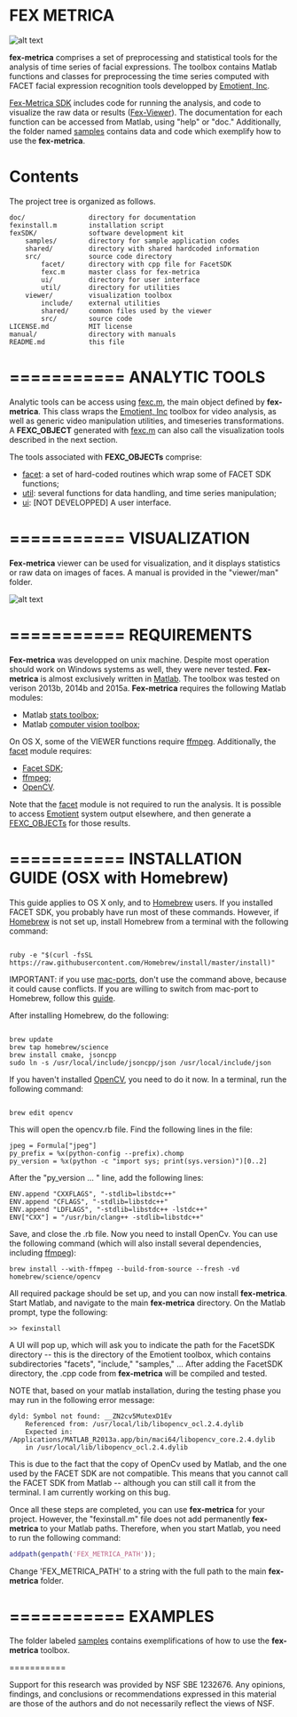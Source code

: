 
FEX METRICA 
===========


![alt text](https://github.com/filipporss/fex-metrica/blob/master/manual/images/fexicon.jpg "Icon")

**fex-metrica** comprises a set of preprocessing and statistical tools for the analysis of time series of facial expressions. The toolbox contains  Matlab functions and classes for preprocessing the time series computed with FACET facial expression recognition tools developped by [Emotient, Inc](http://www.emotient.com).

[Fex-Metrica SDK](fexSDK/src) includes code for running the analysis, and code to visualize the raw data or results ([Fex-Viewer](fexSDK/viewer)). The documentation for each function can be accessed from Matlab, using "help" or "doc." Additionally, the folder named [samples](fexSDK/src/samples) contains data and code which exemplify how to use the **fex-metrica**.


Contents
========

The project tree is organized as follows.

    doc/                directory for documentation
    fexinstall.m        installation script
    fexSDK/             software development kit
        samples/        directory for sample application codes
        shared/         directory with shared hardcoded information
        src/            source code directory
            facet/      directory with cpp file for FacetSDK
            fexc.m      master class for fex-metrica
            ui/         directory for user interface
            util/       directory for utilities
        viewer/         visualization toolbox
            include/    external utilities
            shared/     common files used by the viewer
            src/        source code
    LICENSE.md          MIT license
    manual/             directory with manuals
    README.md           this file


===========
ANALYTIC TOOLS
===========

Analytic tools can be access using [fexc.m](fexSDK/src/fexc.m), the main object defined by **fex-metrica**. This class wraps the [Emotient, Inc](http://www.emotient.com) toolbox for video analysis, as well as generic video manipulation utilities, and timeseries transformations. A **FEXC_OBJECT** generated with [fexc.m](fexSDK/src/fexc.m) can also call the visualization tools described in the next section.

The tools associated with **FEXC_OBJECTs** comprise:

* [facet](fexSDK/src/facet/): a set of hard-coded routines which wrap some of FACET SDK functions;
* [util](fexSDK/src/util/): several functions for data handling, and time series manipulation;
* [ui](fexSDK/src/ui/): [NOT DEVELOPPED] A user interface.


===========
VISUALIZATION
===========

**Fex-metrica** viewer can be used for visualization, and it displays statistics or raw data on images of faces. A manual is provided in the "viewer/man" folder.


![alt text](https://github.com/filipporss/fex-metrica/blob/master/manual/images/FexView-pic.jpg "Fex-Viewer")


===========
REQUIREMENTS
===========

**Fex-metrica** was developped on unix machine. Despite most operation should work on Windows systems as well, they were never tested. **Fex-metrica** is almost exclusively written in [Matlab](http://www.mathworks.com). The toolbox was tested on verison 2013b, 2014b and 2015a. **Fex-metrica** requires the following Matlab modules:

* Matlab [stats toolbox](http://www.mathworks.com/products/statistics/);
* Matlab [computer vision toolbox](http://www.mathworks.com/products/computer-vision/);

On OS X, some of the VIEWER functions require [ffmpeg](https://www.ffmpeg.org). Additionally, the [facet](fexSDK/src/facet/) module requires:

* [Facet SDK](http://www.emotient.com);
* [ffmpeg](https://www.ffmpeg.org);
* [OpenCV](http://opencv.org).

Note that the [facet](fexSDK/src/facet/) module is not required to run the analysis. It is possible to access [Emotient](http://www.emotient.com) system output elsewhere, and then generate a [FEXC_OBJECTs](fexSDK/src/fexc.m) for those results.


===========
INSTALLATION GUIDE (OSX with Homebrew)
===========

This guide applies to OS X only, and to [Homebrew](http://brew.sh) users. If you installed FACET SDK, you probably have run most of these commands. However, if [Homebrew](http://brew.sh) is not set up, install Homebrew from a terminal with the following command:


```

ruby -e "$(curl -fsSL https://raw.githubusercontent.com/Homebrew/install/master/install)"

```

IMPORTANT: if you use [mac-ports](https://www.macports.org), don't use the command above, because it could cause conflicts. If you are willing to switch from mac-port to Homebrew, follow this [guide](http://guide.macports.org/chunked/installing.macports.uninstalling.html).


After installing Homebrew, do the following:


```

brew update
brew tap homebrew/science
brew install cmake, jsoncpp
sudo ln -s /usr/local/include/jsoncpp/json /usr/local/include/json

```

If you haven't installed [OpenCV](http://opencv.org), you need to do it now. In a terminal, run the following command:


```

brew edit opencv

```

This will open the opencv.rb file. Find the following lines in the file:

```
jpeg = Formula["jpeg"]
py_prefix = %x(python-config --prefix).chomp
py_version = %x(python -c "import sys; print(sys.version)")[0..2]
```

After the "py_version ... " line, add the following lines:

```
ENV.append "CXXFLAGS", "-stdlib=libstdc++"
ENV.append "CFLAGS", "-stdlib=libstdc++"
ENV.append "LDFLAGS", "-stdlib=libstdc++ -lstdc++"
ENV["CXX"] = "/usr/bin/clang++ -stdlib=libstdc++"
```

Save, and close the .rb file. Now you need to install OpenCv. You can use the following command (which will also install several dependencies, including [ffmpeg](https://www.ffmpeg.org)):

```
brew install --with-ffmpeg --build-from-source --fresh -vd homebrew/science/opencv
```

All required package should be set up, and you can now install **fex-metrica**. Start Matlab, and navigate to the main **fex-metrica** directory. On the Matlab prompt, type the following:

```
>> fexinstall
```

A UI will pop up, which will ask you to indicate the path for the FacetSDK directory -- this is the directory of the Emotient toolbox, which contains subdirectories "facets", "include," "samples," ... After adding the FacetSDK directory, the .cpp code from **fex-metrica** will be compiled and tested.


NOTE that, based on your matlab installation, during the testing phase you may run in the following error message:


```
dyld: Symbol not found: __ZN2cv5MutexD1Ev
    Referenced from: /usr/local/lib/libopencv_ocl.2.4.dylib
    Expected in: /Applications/MATLAB_R2013a.app/bin/maci64/libopencv_core.2.4.dylib
    in /usr/local/lib/libopencv_ocl.2.4.dylib
```


This is due to the fact that the copy of OpenCv used by Matlab, and the one used by the FACET SDK are not compatible. This means that you cannot call the FACET SDK from Matlab -- although you can still call it from the terminal. I am currently working on this bug.


Once all these steps are completed, you can use **fex-metrica** for your project. However, the "fexinstall.m" file does not add permanently **fex-metrica** to your Matlab paths. Therefore, when you start Matlab, you need to run the following command:


```Matlab
addpath(genpath('FEX_METRICA_PATH'));
```

Change 'FEX_METRICA_PATH' to a string with the full path to the main **fex-metrica** folder.


===========
EXAMPLES
===========


The folder labeled [samples](fexSDK/samples/README.md) contains exemplifications of how to use the **fex-metrica** toolbox.


===========

Support for this research was provided by NSF SBE 1232676. Any opinions, findings, and conclusions or recommendations expressed in this material are those of the authors and do not necessarily reflect the views of NSF.